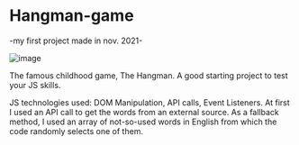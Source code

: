 # Hangman-game
-my first project made in nov. 2021-

![image](https://user-images.githubusercontent.com/106253137/215090103-8a717d39-6a54-499e-a1ab-f1bb64561c11.png)

The famous childhood game, The Hangman. 
A good starting project to test your JS skills. 

JS technologies used: DOM Manipulation, API calls, Event Listeners.
At first I used an API call to get the words from an external source.
As a fallback method, I used an array of not-so-used words in English from which the code randomly selects one of them.

